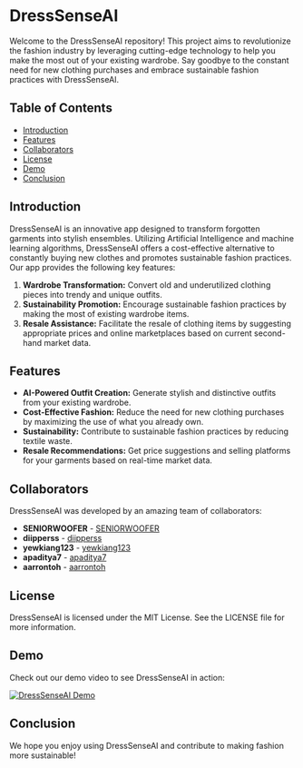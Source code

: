 # DressSenseAI

Welcome to the DressSenseAI repository! This project aims to revolutionize the fashion industry by leveraging cutting-edge technology to help you make the most out of your existing wardrobe. Say goodbye to the constant need for new clothing purchases and embrace sustainable fashion practices with DressSenseAI.

## Table of Contents

- [Introduction](#introduction)
- [Features](#features)
- [Collaborators](#collaborators)
- [License](#license)
- [Demo](#demo)
- [Conclusion](#conclusion)

## Introduction

DressSenseAI is an innovative app designed to transform forgotten garments into stylish ensembles. Utilizing Artificial Intelligence and machine learning algorithms, DressSenseAI offers a cost-effective alternative to constantly buying new clothes and promotes sustainable fashion practices. Our app provides the following key features:

1. **Wardrobe Transformation:** Convert old and underutilized clothing pieces into trendy and unique outfits.
2. **Sustainability Promotion:** Encourage sustainable fashion practices by making the most of existing wardrobe items.
3. **Resale Assistance:** Facilitate the resale of clothing items by suggesting appropriate prices and online marketplaces based on current second-hand market data.

## Features

- **AI-Powered Outfit Creation:** Generate stylish and distinctive outfits from your existing wardrobe.
- **Cost-Effective Fashion:** Reduce the need for new clothing purchases by maximizing the use of what you already own.
- **Sustainability:** Contribute to sustainable fashion practices by reducing textile waste.
- **Resale Recommendations:** Get price suggestions and selling platforms for your garments based on real-time market data.

## Collaborators

DressSenseAI was developed by an amazing team of collaborators:

- **SENIORWOOFER** - [SENIORWOOFER](https://github.com/SENIORWOOFER)
- **diipperss** - [diipperss](https://github.com/diipperss)
- **yewkiang123** - [yewkiang123](https://github.com/yewkiang123)
- **apaditya7** - [apaditya7](https://github.com/apaditya7)
- **aarrontoh** - [aarrontoh](https://github.com/aarrontoh)


## License

DressSenseAI is licensed under the MIT License. See the LICENSE file for more information.

## Demo

Check out our demo video to see DressSenseAI in action:

[![DressSenseAI Demo](https://img.youtube.com/vi/raq6prdYOvs/0.jpg)](https://www.youtube.com/watch?v=raq6prdYOvs)

## Conclusion

We hope you enjoy using DressSenseAI and contribute to making fashion more sustainable!
